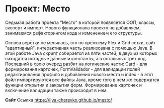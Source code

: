 # Проект: Место

Седьмая работа проекта "Место" в которой  появляется ООП, классы, экспорт и импорт. Нового функционала проекту не добавляем, занимаемся рефакторингом кода и изменением его структуры.

Основа верстки не менялась, это по прежнему Flex и Grid сетки, сайт "адаптивный", интерактивная часть  реализована с помощью Java. В этой работе Java скрипт собирается из пяти частей, в двух из которых находятся исходные данные и константы, а в остальных трех код. Последний в свою очеред разбит на логические части: Card - для формирования карточек, FormValidador - для валидации полей редактирования профиля и добавления нового места и index - в этот файл импортируются все файлы Java, кроме того в нем же содержатся функции открытия и закрытия форм. Формирование карточек и включение валидации также происходит в нем.

**Сайт**
Ссылка https://ilya-cherevko.github.io/mesto/